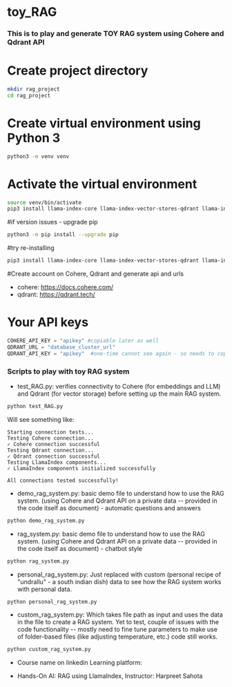 # toy_RAG
### This is to play and generate TOY RAG system using Cohere and Qdrant API 


# Create project directory
```bash
mkdir rag_project
cd rag_project
```

# Create virtual environment using Python 3
```bash
python3 -m venv venv
```

# Activate the virtual environment
```bash
source venv/bin/activate
pip3 install llama-index-core llama-index-vector-stores-qdrant llama-index-embeddings-cohere llama-index-llms-cohere cohere qdrant-client
```

#if version issues - upgrade pip
```bash
python3 -m pip install --upgrade pip
```

#try re-installing 
```bash
pip3 install llama-index-core llama-index-vector-stores-qdrant llama-index-embeddings-cohere llama-index-llms-cohere cohere qdrant-client
```

#Create account on Cohere, Qdrant and generate api and urls 
- cohere: https://docs.cohere.com/
- qdrant: https://qdrant.tech/

# Your API keys
```python
COHERE_API_KEY = "apikey" #copiable later as well  
QDRANT_URL = "database_cluster_url"   
QDRANT_API_KEY = "apikey"  #one-time cannot see again - so needs to copy
```

### Scripts to play with toy RAG system 

* test_RAG.py: verifies connectivity to Cohere (for embeddings and LLM) and Qdrant (for vector storage) before setting up the main RAG system.

```bash
python test_RAG.py
```
Will see something like: 
```
Starting connection tests...
Testing Cohere connection...
✓ Cohere connection successful
Testing Qdrant connection...
✓ Qdrant connection successful
Testing LlamaIndex components...
✓ LlamaIndex components initialized successfully

All connections tested successfully!
```

* demo_rag_system.py: basic demo file to understand how to use the RAG system. (using Cohere and Qdrant API on a private data -- provided in the code itself as document) - automatic questions and answers 
```bash
python demo_rag_system.py
```

* rag_system.py: basic demo file to understand how to use the RAG system. (using Cohere and Qdrant API on a private data -- provided in the code itself as document) - chatbot style 
```bash
python rag_system.py
```

* personal_rag_system.py: Just replaced with custom (personal recipe of "undrallu" - a south indian dish) data to see how the RAG system works with personal data.
```bash
python personal_rag_system.py
```

* custom_rag_system.py: Which takes file path as input and uses the data in the file to create a RAG system. Yet to test, couple of issues with the code functionality -- mostly need to fine tune parameters to make use of folder-based files (like adjusting temperature, etc.) code still works. 
```bash
python custom_rag_system.py
```

* Course name on linkedin Learning platform: 
- Hands-On AI: RAG using LlamaIndex, Instructor: Harpreet Sahota
